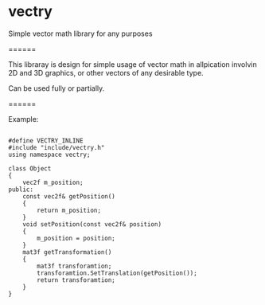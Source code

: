vectry
======

Simple vector math library for any purposes

======

This libraray is design for simple usage of vector math
in allpication involvin 2D and 3D graphics, or other vectors
of any desirable type.

Can be used fully or partially.

======

Example:
<pre><code>
#define VECTRY_INLINE
#include "include/vectry.h"
using namespace vectry;

class Object
{
	vec2f m_position;
public:
	const vec2f& getPosition()
	{
		return m_position;
	}
	void setPosition(const vec2f& position)
	{
		m_position = position;
	}
	mat3f getTransformation()
	{
		mat3f transforamtion;
		transforamtion.SetTranslation(getPosition());
		return transforamtion;
	}
}
</code></pre>

